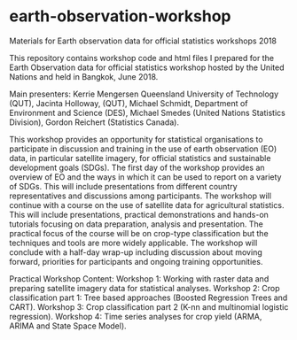 # earth-observation-workshop
Materials for Earth observation data for official statistics workshops 2018

This repository contains workshop code and html files I prepared for the Earth Observation data for official statistics workshop hosted by the United Nations and held in Bangkok, June 2018.

Main presenters: Kerrie Mengersen Queensland University of Technology (QUT), Jacinta Holloway, (QUT), Michael Schmidt, Department of Environment and Science (DES), Michael Smedes (United Nations Statistics Division), Gordon Reichert (Statistics Canada). 

This workshop provides an opportunity for statistical organisations to participate in discussion and training in the use of earth observation (EO) data, in particular satellite imagery, for official statistics and sustainable development goals (SDGs). The first day of the workshop provides an overview of EO and the ways in which it can be used to report on a variety of SDGs. This will include presentations from different country representatives and discussions among participants. The workshop will continue with a course on the use of satellite data for agricultural statistics. This will include presentations, practical demonstrations and hands-on tutorials focusing on data preparation, analysis and presentation. The practical focus of the course will be on crop-type classification but the techniques and tools are more widely applicable. The workshop will conclude with a half-day wrap-up including discussion about moving forward, priorities for participants and ongoing training opportunities. 

Practical Workshop Content: 
Workshop 1: Working with raster data and preparing satellite imagery data for statistical analyses.
Workshop 2: Crop classification part 1: Tree based approaches (Boosted Regression Trees and CART).
Workshop 3: Crop classification part 2 (K-nn and multinomial logistic regression).
Workshop 4: Time series analyses for crop yield (ARMA, ARIMA and State Space Model).

